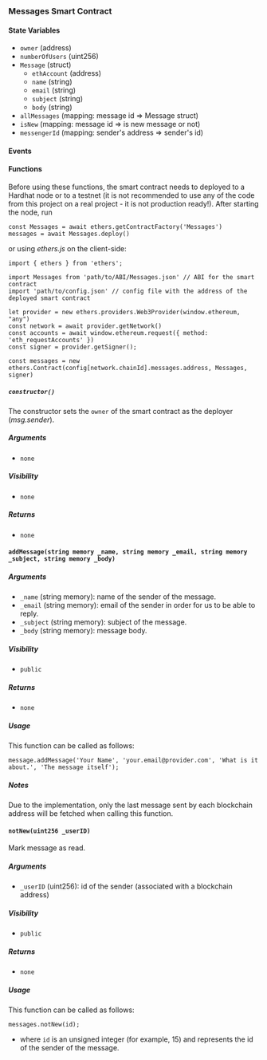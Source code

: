 ### Messages Smart Contract

#### State Variables

- `owner` (address)
- `numberOfUsers` (uint256)
- `Message` (struct)
  - `ethAccount` (address)
  - `name` (string)
  - `email` (string)
  - `subject` (string)
  - `body` (string)
- `allMessages` (mapping: message id => Message struct)
- `isNew` (mapping: message id => is new message or not)
- `messengerId` (mapping: sender's address => sender's id)

#### Events

#### Functions

Before using these functions, the smart contract needs to deployed to a Hardhat node or to a testnet (it is not recommended to use any of the code from this project on a real project - it is not production ready!). After starting the node, run

```
const Messages = await ethers.getContractFactory('Messages')
messages = await Messages.deploy()
```

or using _ethers.js_ on the client-side:

```
import { ethers } from 'ethers';

import Messages from 'path/to/ABI/Messages.json' // ABI for the smart contract
import 'path/to/config.json' // config file with the address of the deployed smart contract

let provider = new ethers.providers.Web3Provider(window.ethereum, "any")
const network = await provider.getNetwork()
const accounts = await window.ethereum.request({ method: 'eth_requestAccounts' })
const signer = provider.getSigner();

const messages = new ethers.Contract(config[network.chainId].messages.address, Messages, signer)
```

##### `constructor()`

The constructor sets the `owner` of the smart contract as the deployer (_msg.sender_).

##### Arguments

- `none`

##### Visibility

- `none`

##### Returns

- `none`

#### `addMessage(string memory _name, string memory _email, string memory _subject, string memory _body)`

##### Arguments

- `_name` (string memory): name of the sender of the message.
- `_email` (string memory): email of the sender in order for us to be able to reply.
- `_subject` (string memory): subject of the message.
- `_body` (string memory): message body.

##### Visibility

- `public`

##### Returns

- `none`

##### Usage

This function can be called as follows:

```
message.addMessage('Your Name', 'your.email@provider.com', 'What is it about.', 'The message itself');
```

##### Notes

Due to the implementation, only the last message sent by each blockchain address will be fetched when calling this function.

#### `notNew(uint256 _userID)`

Mark message as read.

##### Arguments

- `_userID` (uint256): id of the sender (associated with a blockchain address)

##### Visibility

- `public`

##### Returns

- `none`

##### Usage

This function can be called as follows:

```
messages.notNew(id);
```

- where `id` is an unsigned integer (for example, 15) and represents the id of the sender of the message.
